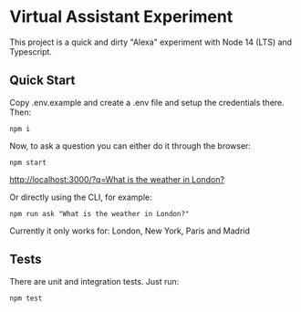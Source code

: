 # Virtual Assistant Experiment

This project is a quick and dirty "Alexa" experiment with Node 14 (LTS) and Typescript.

## Quick Start

Copy .env.example and create a .env file and setup the credentials there. Then:

```
npm i
```

Now, to ask a question you can either do it through the browser:

```
npm start
```

[http://localhost:3000/?q=What is the weather in London?](http://localhost:3000/?q=What%20is%20the%20weather%20in%20London%3F)

Or directly using the CLI, for example:

```
npm run ask "What is the weather in London?"
```

Currently it only works for: London, New York, Paris and Madrid

## Tests

There are unit and integration tests. Just run:

```
npm test
```
